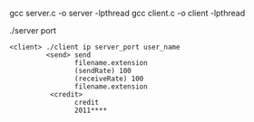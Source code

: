 
 
 <compile>  gcc server.c -o server -lpthread 
            gcc client.c -o client -lpthread
            
            
 
 <excution>
    <server> ./server port
    
    
    <client> ./client ip server_port user_name
             <send> send
                    filename.extension 
                    (sendRate) 100
                    (receiveRate) 100
                    filename.extension
              <credit> 
                    credit 
                    2011****
    


